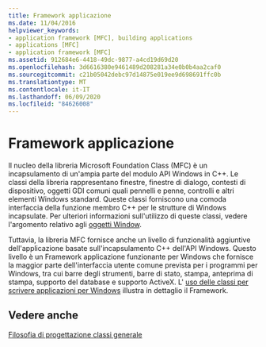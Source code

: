 ```yaml
---
title: Framework applicazione
ms.date: 11/04/2016
helpviewer_keywords:
- application framework [MFC], building applications
- applications [MFC]
- application framework [MFC]
ms.assetid: 912684e6-4418-49dc-9877-a4cd19d69d20
ms.openlocfilehash: 3d6616380e9461489d208281a34e0b0b4aa2caf0
ms.sourcegitcommit: c21b05042debc97d14875e019ee9d698691ffc0b
ms.translationtype: MT
ms.contentlocale: it-IT
ms.lasthandoff: 06/09/2020
ms.locfileid: "84626008"
---
```

# <a name="application-framework"></a>Framework applicazione

Il nucleo della libreria Microsoft Foundation Class (MFC) è un incapsulamento di un'ampia parte del modulo API Windows in C++. Le classi della libreria rappresentano finestre, finestre di dialogo, contesti di dispositivo, oggetti GDI comuni quali pennelli e penne, controlli e altri elementi Windows standard. Queste classi forniscono una comoda interfaccia della funzione membro C++ per le strutture di Windows incapsulate. Per ulteriori informazioni sull'utilizzo di queste classi, vedere l'argomento relativo agli [oggetti Window](window-objects.md).

Tuttavia, la libreria MFC fornisce anche un livello di funzionalità aggiuntive dell'applicazione basate sull'incapsulamento C++ dell'API Windows. Questo livello è un Framework applicazione funzionante per Windows che fornisce la maggior parte dell'interfaccia utente comune prevista per i programmi per Windows, tra cui barre degli strumenti, barre di stato, stampa, anteprima di stampa, supporto del database e supporto ActiveX. L' [uso delle classi per scrivere applicazioni per Windows](using-the-classes-to-write-applications-for-windows.md) illustra in dettaglio il Framework.

## <a name="see-also"></a>Vedere anche

[Filosofia di progettazione classi generale](general-class-design-philosophy.md)
